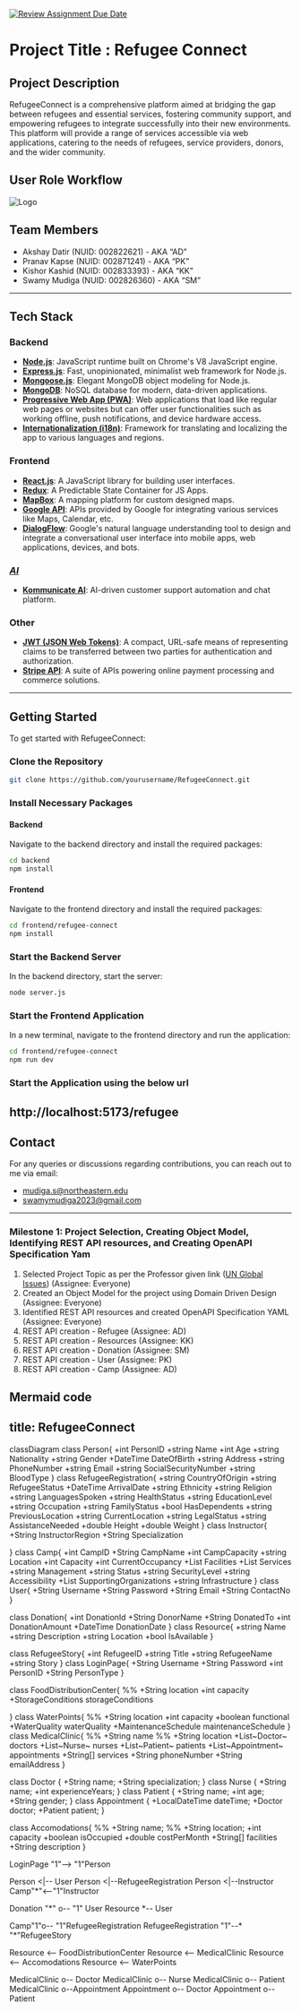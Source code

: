[![Review Assignment Due Date](https://classroom.github.com/assets/deadline-readme-button-24ddc0f5d75046c5622901739e7c5dd533143b0c8e959d652212380cedb1ea36.svg)](https://classroom.github.com/a/j48a217e)
# Project Title : Refugee Connect

## Project Description
RefugeeConnect is a comprehensive platform aimed at bridging the gap between refugees and essential services, fostering community support, and empowering refugees to integrate successfully into their new environments. This platform will provide a range of services accessible via web applications, catering to the needs of refugees, service providers, donors, and the wider community.

## User Role Workflow
![Logo](/Users/swamymudiga/IdeaProjects/final-project-refugeeconnect/frontend/refugee-connect/src/images/UserFlowDaigram.png)

## Team Members
- Akshay Datir (NUID: 002822621) - AKA “AD”
- Pranav Kapse (NUID: 002871241) - AKA “PK”
- Kishor Kashid (NUID: 002833393) - AKA “KK”
- Swamy Mudiga (NUID: 002826360) - AKA “SM”
---

## Tech Stack

### Backend
- **[Node.js](https://nodejs.org/)**: JavaScript runtime built on Chrome's V8 JavaScript engine.
- **[Express.js](https://expressjs.com/)**: Fast, unopinionated, minimalist web framework for Node.js.
- **[Mongoose.js](https://mongoosejs.com/)**: Elegant MongoDB object modeling for Node.js.
- **[MongoDB](https://www.mongodb.com/)**: NoSQL database for modern, data-driven applications.
- **[Progressive Web App (PWA)](https://web.dev/progressive-web-apps/)**: Web applications that load like regular web pages or websites but can offer user functionalities such as working offline, push notifications, and device hardware access.
- **[Internationalization (i18n)](https://developer.mozilla.org/en-US/docs/Mozilla/Add-ons/WebExtensions/Internationalization)**: Framework for translating and localizing the app to various languages and regions.

### Frontend
- **[React.js](https://reactjs.org/)**: A JavaScript library for building user interfaces.
- **[Redux](https://redux.js.org/)**: A Predictable State Container for JS Apps.
- **[MapBox](https://www.mapbox.com/)**: A mapping platform for custom designed maps.
- **[Google API](https://developers.google.com/apis-explorer)**: APIs provided by Google for integrating various services like Maps, Calendar, etc.
- **[DialogFlow](https://cloud.google.com/dialogflow)**: Google's natural language understanding tool to design and integrate a conversational user interface into mobile apps, web applications, devices, and bots.

### <ins>*<span>AI</span>*</ins>
- **[Kommunicate AI](https://www.kommunicate.io/)**: AI-driven customer support automation and chat platform.

### Other
- **[JWT (JSON Web Tokens)](https://jwt.io/)**: A compact, URL-safe means of representing claims to be transferred between two parties for authentication and authorization.
- **[Stripe API](https://stripe.com/docs/api)**: A suite of APIs powering online payment processing and commerce solutions.

---

## Getting Started

To get started with RefugeeConnect:

### Clone the Repository
```bash
git clone https://github.com/yourusername/RefugeeConnect.git
```

### Install Necessary Packages

#### Backend
Navigate to the backend directory and install the required packages:
```bash
cd backend
npm install
```

#### Frontend
Navigate to the frontend directory and install the required packages:
```bash
cd frontend/refugee-connect
npm install
```

### Start the Backend Server
In the backend directory, start the server:
```bash
node server.js
```

### Start the Frontend Application
In a new terminal, navigate to the frontend directory and run the application:
```bash
cd frontend/refugee-connect
npm run dev
```
### Start the Application using the below url
http://localhost:5173/refugee
---
## Contact

For any queries or discussions regarding contributions, you can reach out to me via email:

- mudiga.s@northeastern.edu
- swamymudiga2023@gmail.com

---

### Milestone 1: Project Selection, Creating Object Model, Identifying REST API resources, and Creating OpenAPI Specification Yam
1. Selected Project Topic as per the Professor given link ([UN Global Issues](https://www.un.org/en/global-issues)) (Assignee: Everyone)
2. Created an Object Model for the project using Domain Driven Design (Assignee: Everyone)
3. Identified REST API resources and created OpenAPI Specification YAML (Assignee: Everyone)
4. REST API creation - Refugee (Assignee: AD)
5. REST API creation - Resources (Assignee: KK)
6. REST API creation - Donation (Assignee: SM)
7. REST API creation - User (Assignee: PK)
8. REST API creation - Camp (Assignee: AD)

Mermaid code
---
title: RefugeeConnect
---
classDiagram
  class Person{
    +int PersonID
    +string Name
    +int Age
    +string Nationality
    +string Gender
    +DateTime DateOfBirth
    +string Address
    +string PhoneNumber
    +string Email
    +string SocialSecurityNumber
    +string BloodType
  }
  class RefugeeRegistration{
    +string CountryOfOrigin
    +string RefugeeStatus
    +DateTime ArrivalDate
    +string Ethnicity
    +string Religion
    +string LanguagesSpoken
    +string HealthStatus
    +string EducationLevel
    +string Occupation
    +string FamilyStatus
    +bool HasDependents
    +string PreviousLocation
    +string CurrentLocation
    +string LegalStatus
    +string AssistanceNeeded
    +double Height
    +double Weight
  }
  class Instructor{
    +String InstructorRegion
    +String Specialization
    
  }
  class Camp{
    +int CampID
    +String CampName
    +int CampCapacity
    +string Location
    +int Capacity
    +int CurrentOccupancy
    +List<string> Facilities
    +List<string> Services
    +string Management
    +string Status
    +string SecurityLevel
    +string Accessibility
    +List<string> SupportingOrganizations
    +string Infrastructure
  }
  class User{
    +String Username
    +String Password
    +String Email
    +String ContactNo
  }
 
  class Donation{
    +int DonationId
    +String DonorName
    +String DonatedTo
    +int DonationAmount
    +DateTime DonationDate
  }
  class Resource{
    +string Name
    +string Description
    +string Location
    +bool IsAvailable
  }

  class RefugeeStory{
    +int RefugeeID
    +string Title
    +string RefugeeName
    +string Story
  }
  class LoginPage{
    +String Username
    +String Password
    +int PersonID
    +String PersonType
  }

  class FoodDistributionCenter{
    %% +String location
    +int capacity
    +StorageConditions storageConditions

  }
  class WaterPoints{
    %% +String location
    +int capacity
    +boolean functional
    +WaterQuality waterQuality
    +MaintenanceSchedule maintenanceSchedule
  }
  class MedicalClinic{
    %% +String name
    %% +String location
    +List~Doctor~ doctors
    +List~Nurse~ nurses
    +List~Patient~ patients
    +List~Appointment~ appointments
    +String[] services
    +String phoneNumber
    +String emailAddress
  }

  class Doctor {
    +String name;
    +String specialization;
}
class Nurse {
    +String name;
    +int experienceYears;
}
class Patient {
    +String name;
    +int age;
    +String gender;
}
class Appointment {
    +LocalDateTime dateTime;
    +Doctor doctor;
    +Patient patient;
}

  class Accomodations{
    %% +String name;
    %% +String location;
    +int capacity
    +boolean isOccupied
    +double costPerMonth
    +String[] facilities
    +String description
  }
 
  LoginPage "1"--> "1"Person

  Person <|-- User
  Person <|--RefugeeRegistration
  Person <|--Instructor
  Camp"*"<--"1"Instructor

  Donation "*" o-- "1" User
  Resource *-- User

  Camp"1"o-- "1"RefugeeRegistration
  RefugeeRegistration "1"--* "*"RefugeeStory

  Resource <-- FoodDistributionCenter
  Resource <-- MedicalClinic
  Resource <-- Accomodations
  Resource <-- WaterPoints


MedicalClinic o-- Doctor
MedicalClinic o-- Nurse
MedicalClinic o-- Patient
MedicalClinic o--Appointment
Appointment o-- Doctor
Appointment o-- Patient
